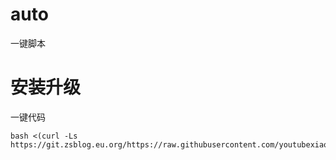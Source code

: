 # auto
一键脚本

# 安装升级
一键代码
```
bash <(curl -Ls https://git.zsblog.eu.org/https://raw.githubusercontent.com/youtubexiaoli/auto/refs/heads/main/YouTubexiaoliautoCS.sh)
```
